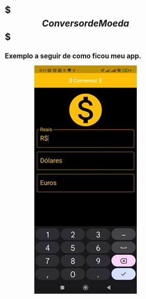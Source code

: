 # $$$ Conversor de Moeda $$$
## Exemplo a seguir de como ficou meu app.

<p align="center">
    <img windth="470" src="android/app/src/assets/gift.gif">
    </p>




